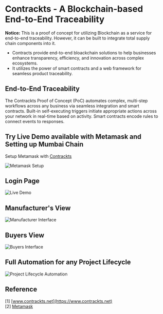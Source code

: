 # Contrackts - A Blockchain-based End-to-End Traceability

**Notice:** This is a proof of concept for utilizing Blockchain as a service for end-to-end traceability. However, it can be built to integrate total supply chain components into it.

- Contracts provide end-to-end bloackchain solutions to help businesses enhance transparency, efficiency, and innovation across complex ecosystems. 
- It utilizes the power of smart contracts and a web framework for seamless product traceability.

## End-to-End Traceability

The Contrackts Proof of Concept (PoC) automates complex, multi-step workflows across any business via seamless integration and smart contracts. Built-in self-executing triggers initiate appropriate actions across your network in real-time based on activity. Smart contracts encode rules to connect events to responses.

## Try Live Demo available with Metamask and Setting up Mumbai Chain

Setup Metamask with [Contrackts](https://www.contrackts.net/)

![Metamask Setup](https://github.com/PandiaJason/contrackts-docs/assets/100123063/e09f72ec-94af-4f41-be66-71a5d22ae1df)

## Login Page

![Live Demo](https://github.com/PandiaJason/contrackts-docs/assets/100123063/ece9711a-7da6-4e39-8d76-a0403abe4df3)

## Manufacturer's View

![Manufacturer Interface](https://github.com/PandiaJason/contrackts-docs/assets/100123063/ac6c5c92-c8c3-4c2a-95d2-505a52478f95)

## Buyers View

![Buyers Interface](https://github.com/PandiaJason/contrackts-docs/assets/100123063/6293b9eb-04e8-4eea-a4ce-640ba91e7d70)

## Full Automation for any Project Lifecycle

![Project Lifecycle Automation](https://github.com/PandiaJason/contrackts-docs/assets/100123063/8dff7b2d-6b79-45eb-acd9-acae09523c8f)

## Reference
[1] [www.contrackts.net](https://www.contrackts.net)  
[2] [Metamask](https://metamask.io/)

